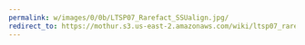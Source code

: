 ```yaml
---
permalink: w/images/0/0b/LTSP07_Rarefact_SSUalign.jpg/
redirect_to: https://mothur.s3.us-east-2.amazonaws.com/wiki/ltsp07_rarefact_ssualign.jpg
---
```


